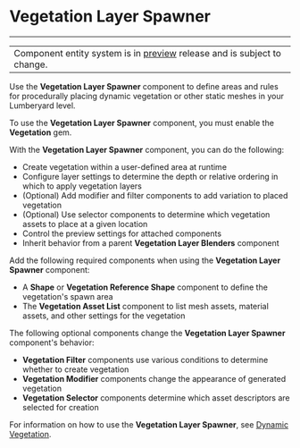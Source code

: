 # Vegetation Layer Spawner<a name="component-vegetation-layer-spawner"></a>


****  

|  | 
| --- |
| Component entity system is in [preview](https://docs.aws.amazon.com/lumberyard/latest/userguide/ly-glos-chap.html#preview) release and is subject to change\.  | 

Use the **Vegetation Layer Spawner** component to define areas and rules for procedurally placing dynamic vegetation or other static meshes in your Lumberyard level\.

To use the **Vegetation Layer Spawner** component, you must enable the **Vegetation** gem\.

With the **Vegetation Layer Spawner** component, you can do the following:
+ Create vegetation within a user\-defined area at runtime
+ Configure layer settings to determine the depth or relative ordering in which to apply vegetation layers
+ \(Optional\) Add modifier and filter components to add variation to placed vegetation
+ \(Optional\) Use selector components to determine which vegetation assets to place at a given location
+ Control the preview settings for attached components
+ Inherit behavior from a parent **Vegetation Layer Blenders** component

Add the following required components when using the **Vegetation Layer Spawner** component:
+ A **Shape** or **Vegetation Reference Shape** component to define the vegetation's spawn area
+ The **Vegetation Asset List** component to list mesh assets, material assets, and other settings for the vegetation

The following optional components change the **Vegetation Layer Spawner** component's behavior:
+ **Vegetation Filter** components use various conditions to determine whether to create vegetation
+ **Vegetation Modifier** components change the appearance of generated vegetation
+ **Vegetation Selector** components determine which asset descriptors are selected for creation

For information on how to use the **Vegetation Layer Spawner**, see [Dynamic Vegetation](dynamic-vegetation-intro.md)\.